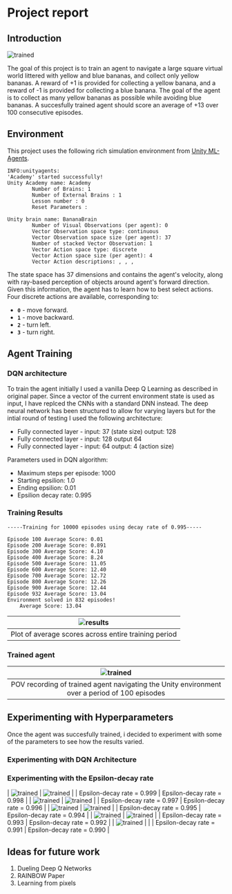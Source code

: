 # Project report

## Introduction

![trained](images/banana-intro.gif) 

The goal of this project is to train an agent to navigate a large square virtual world littered with yellow and blue bananas, and collect only yellow bananas. A reward of +1 is provided for collecting a yellow banana, and a reward of -1 is provided for collecting a blue banana. The goal of the agent is to collect as many yellow bananas as possible while avoiding blue bananas. A succesfully trained agent should score an average of +13 over 100 consecutive episodes. 


## Environment

This project uses the following rich simulation environment from [Unity ML-Agents](https://github.com/Unity-Technologies/ml-agents).

```
INFO:unityagents:
'Academy' started successfully!
Unity Academy name: Academy
        Number of Brains: 1
        Number of External Brains : 1
        Lesson number : 0
        Reset Parameters :
		
Unity brain name: BananaBrain
        Number of Visual Observations (per agent): 0
        Vector Observation space type: continuous
        Vector Observation space size (per agent): 37
        Number of stacked Vector Observation: 1
        Vector Action space type: discrete
        Vector Action space size (per agent): 4
        Vector Action descriptions: , , , 
```

The state space has 37 dimensions and contains the agent's velocity, along with ray-based perception of objects around agent's forward direction.  Given this information, the agent has to learn how to best select actions.  Four discrete actions are available, corresponding to:
- **`0`** - move forward.
- **`1`** - move backward.
- **`2`** - turn left.
- **`3`** - turn right.


## Agent Training

### DQN architecture

To train the agent initially I used a vanilla Deep Q Learning as described in original paper. Since a vector of the current environment state is used as input, I have replced the CNNs with a standard DNN instead. The deep neural network has been structured to allow for varying layers but for the intial round of testing I used the following architecture:

- Fully connected layer - input: 37 (state size) output: 128
- Fully connected layer - input: 128 output 64
- Fully connected layer - input: 64 output: 4 (action size)

Parameters used in DQN algorithm:

- Maximum steps per episode: 1000
- Starting epsilion: 1.0
- Ending epsilion: 0.01
- Epsilion decay rate: 0.995

### Training Results

```
-----Training for 10000 episodes using decay rate of 0.995-----

Episode 100	Average Score: 0.01
Episode 200	Average Score: 0.891
Episode 300	Average Score: 4.10
Episode 400	Average Score: 8.24
Episode 500	Average Score: 11.05
Episode 600	Average Score: 12.40
Episode 700	Average Score: 12.72
Episode 800	Average Score: 12.26
Episode 900	Average Score: 12.44
Episode 932	Average Score: 13.04
Environment solved in 832 episodes!
	Average Score: 13.04
```


| ![results](images/average_scores_plot_10000_0.995.png) |
|:--:| 
| Plot of average scores across entire training period |

### Trained agent

| ![trained](images/trained1495.gif) |
|:--:| 
| POV recording of trained agent navigating the Unity environment over a period of 100 episodes |


## Experimenting with Hyperparameters

Once the agent was succesfully trained, i decided to experiment with some of the parameters to see how the results varied. 

### Experimenting with DQN Architecture

### Experimenting with the Epsilon-decay rate

| ![trained](images/average_scores_plot_1000_0.999.png) | ![trained](images/average_scores_plot_1000_0.998.png) |
| Epsilon-decay rate = 0.999  | Epsilon-decay rate = 0.998   |
| ![trained](images/average_scores_plot_1000_0.997.png) | ![trained](images/average_scores_plot_1000_0.996.png) |
| Epsilon-decay rate = 0.997  | Epsilon-decay rate = 0.996   |
| ![trained](images/average_scores_plot_1000_0.995.png) | ![trained](images/average_scores_plot_1000_0.994.png) |
| Epsilon-decay rate = 0.995  | Epsilon-decay rate = 0.994   |
| ![trained](images/average_scores_plot_1000_0.993.png) | ![trained](images/average_scores_plot_1000_0.993.png) |
| Epsilon-decay rate = 0.993  | Epsilon-decay rate = 0.992   |
| ![trained](images/average_scores_plot_1000_0.991.png) |  |
| Epsilon-decay rate = 0.991  | Epsilon-decay rate = 0.990   |



## Ideas for future work

1. Dueling Deep Q Networks
2. RAINBOW Paper
3. Learning from pixels
